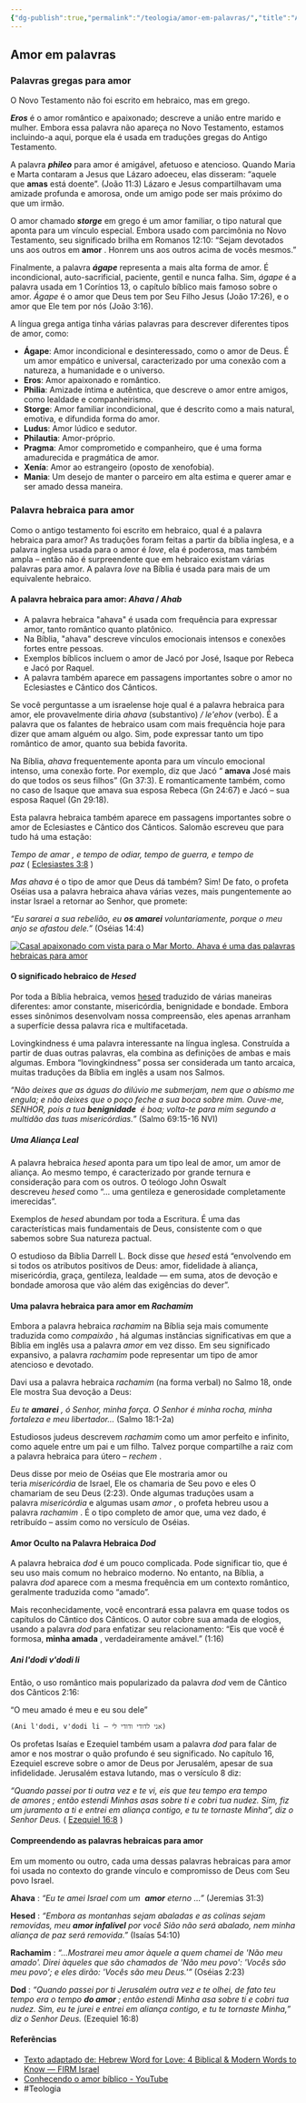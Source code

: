 ```yaml
---
{"dg-publish":true,"permalink":"/teologia/amor-em-palavras/","title":"Amor em palavras","metatags":{"description":"Como a palavra bíblica amor foi traduzida a partir do grego, hebraico e latim"},"updated":"2025-01-11T11:33:00.950-03:00"}
---
```



## Amor em palavras

### **Palavras gregas para amor**

O Novo Testamento não foi escrito em hebraico, mas em grego. 

**_Eros_** é o amor romântico e apaixonado; descreve a união entre marido e mulher. Embora essa palavra não apareça no Novo Testamento, estamos incluindo-a aqui, porque ela é usada em traduções gregas do Antigo Testamento.

A palavra **_phileo_** para amor é amigável, afetuoso e atencioso. Quando Maria e Marta contaram a Jesus que Lázaro adoeceu, elas disseram: “aquele que **amas** está doente”. (João 11:3) Lázaro e Jesus compartilhavam uma amizade profunda e amorosa, onde um amigo pode ser mais próximo do que um irmão. 

O amor chamado **_storge_** em grego é um amor familiar, o tipo natural que aponta para um vínculo especial. Embora usado com parcimônia no Novo Testamento, seu significado brilha em Romanos 12:10: “Sejam devotados uns aos outros em **amor** . Honrem uns aos outros acima de vocês mesmos.”

Finalmente, a palavra **_ágape_** representa a mais alta forma de amor. É incondicional, auto-sacrificial, paciente, gentil e nunca falha. Sim, _ágape_ é a palavra usada em 1 Coríntios 13, o capítulo bíblico mais famoso sobre o amor. _Ágape_ é o amor que Deus tem por Seu Filho Jesus (João 17:26), e o amor que Ele tem por nós (João 3:16).

A língua grega antiga tinha várias palavras para descrever diferentes tipos de amor, como:

- **Ágape**: Amor incondicional e desinteressado, como o amor de Deus. É um amor empático e universal, caracterizado por uma conexão com a natureza, a humanidade e o universo. 
- **Eros**: Amor apaixonado e romântico. 
- **Philia**: Amizade íntima e autêntica, que descreve o amor entre amigos, como lealdade e companheirismo. 
- **Storge**: Amor familiar incondicional, que é descrito como a mais natural, emotiva, e difundida forma do amor. 
- **Ludus**: Amor lúdico e sedutor. 
- **Philautia**: Amor-próprio. 
- **Pragma**: Amor comprometido e companheiro, que é uma forma amadurecida e pragmática de amor. 
- **Xenía**: Amor ao estrangeiro (oposto de xenofobia). 
- **Mania**: Um desejo de manter o parceiro em alta estima e querer amar e ser amado dessa maneira.

### **Palavra hebraica para amor**

Como o antigo testamento foi escrito em hebraico, qual é a palavra hebraica para amor? As traduções foram feitas a partir da bíblia inglesa, e a palavra inglesa usada para o amor é _love_, ela é poderosa, mas também ampla – então não é surpreendente que em hebraico existam várias palavras para amor. A palavra _love_ na Bíblia é usada para mais de um equivalente hebraico.

#### **A palavra hebraica para amor: _Ahava_ / _Ahab_**

- A palavra hebraica "ahava" é usada com frequência para expressar amor, tanto romântico quanto platônico.
- Na Bíblia, "ahava" descreve vínculos emocionais intensos e conexões fortes entre pessoas.
- Exemplos bíblicos incluem o amor de Jacó por José, Isaque por Rebeca e Jacó por Raquel.
- A palavra também aparece em passagens importantes sobre o amor no Eclesiastes e Cântico dos Cânticos.

Se você perguntasse a um israelense hoje qual é a palavra hebraica para amor, ele provavelmente diria _ahava_ (substantivo) _/ le'ehov_ (verbo). É a palavra que os falantes de hebraico usam com mais frequência hoje para dizer que amam alguém ou algo. Sim, pode expressar tanto um tipo romântico de amor, quanto sua bebida favorita. 

Na Bíblia, _ahava_ frequentemente aponta para um vínculo emocional intenso, uma conexão forte. Por exemplo, diz que Jacó “ **amava** José mais do que todos os seus filhos” (Gn 37:3). E romanticamente também, como no caso de Isaque que amava sua esposa Rebeca (Gn 24:67) e Jacó – sua esposa Raquel (Gn 29:18). 

Esta palavra hebraica também aparece em passagens importantes sobre o amor de Eclesiastes e Cântico dos Cânticos. Salomão escreveu que para tudo há uma estação:

_Tempo _de amar_ , e tempo de odiar, tempo de guerra, e tempo de paz_ ( [Eclesiastes 3:8](https://biblehub.com/ecclesiastes/3-8.htm) ) 

_Mas ahava_ é o tipo de amor que Deus dá também? Sim! De fato, o profeta Oséias usa a palavra hebraica ahava várias vezes, mais pungentemente ao instar Israel a retornar ao Senhor, que promete:

_“Eu sararei a sua rebelião, eu_ **_os amarei_** _voluntariamente, porque o meu anjo se afastou dele.”_ (Oséias 14:4)

[![Casal apaixonado com vista para o Mar Morto. Ahava é uma das palavras hebraicas para amor](https://firmisrael.org/wp-content/uploads/2023/12/AdobeStock_73095920-1024x683.jpeg)](https://firmisrael.org/wp-content/uploads/2023/12/AdobeStock_73095920-scaled.jpeg)

#### **O significado hebraico de _Hesed_**

Por toda a Bíblia hebraica, vemos [hesed](https://firmisrael.org/learn/the-meaning-of-hesed-hebrew-for-love/) traduzido de várias maneiras diferentes: amor constante, misericórdia, benignidade e bondade. Embora esses sinônimos desenvolvam nossa compreensão, eles apenas arranham a superfície dessa palavra rica e multifacetada.

Lovingkindness é uma palavra interessante na língua inglesa. Construída a partir de duas outras palavras, ela combina as definições de ambas e mais algumas. Embora “lovingkindness” possa ser considerada um tanto arcaica, muitas traduções da Bíblia em inglês a usam nos Salmos. 

_“Não deixes que as águas do dilúvio me submerjam, nem que o abismo me engula; e não deixes que o poço feche a sua boca sobre mim. Ouve-me, SENHOR, pois a tua_ **_benignidade_**  _é boa; volta-te para mim segundo a multidão das tuas misericórdias.”_ (Salmo 69:15-16 NVI)

##### Uma Aliança Leal

A palavra hebraica _hesed_ aponta para um tipo leal de amor, um amor de aliança. Ao mesmo tempo, é caracterizado por grande ternura e consideração para com os outros. O teólogo John Oswalt descreveu _hesed_ como “… uma gentileza e generosidade completamente imerecidas”.

Exemplos de _hesed_ abundam por toda a Escritura. É uma das características mais fundamentais de Deus, consistente com o que sabemos sobre Sua natureza pactual. 

O estudioso da Bíblia Darrell L. Bock disse que _hesed_ está “envolvendo em si todos os atributos positivos de Deus: amor, fidelidade à aliança, misericórdia, graça, gentileza, lealdade — em suma, atos de devoção e bondade amorosa que vão além das exigências do dever”.

#### **Uma palavra hebraica para amor em _Rachamim_**

Embora a palavra hebraica _rachamim_ na Bíblia seja mais comumente traduzida como _compaixão_ , há algumas instâncias significativas em que a Bíblia em inglês usa a palavra _amor_ em vez disso. Em seu significado expansivo, a palavra _rachamim_ pode representar um tipo de amor atencioso e devotado. 

Davi usa a palavra hebraica _rachamim_ (na forma verbal) no Salmo 18, onde Ele mostra Sua devoção a Deus:

_Eu te_ **_amarei_** _, ó Senhor, minha força. O Senhor é minha rocha, minha fortaleza e meu libertador…_ (Salmo 18:1-2a)

Estudiosos judeus descrevem _rachamim_ como um amor perfeito e infinito, como aquele entre um pai e um filho. Talvez porque compartilhe a raiz com a palavra hebraica para útero – _rechem_ .

Deus disse por meio de Oséias que Ele mostraria amor ou teria _misericórdia_ de Israel, Ele os chamaria de Seu povo e eles O chamariam de seu Deus (2:23). Onde algumas traduções usam a palavra _misericórdia_ e algumas usam _amor_ , o profeta hebreu usou a palavra _rachamim_ . É o tipo completo de amor que, uma vez dado, é retribuído – assim como no versículo de Oséias.

#### **Amor Oculto na Palavra Hebraica _Dod_**

A palavra hebraica _dod_ é um pouco complicada. Pode significar tio, que é seu uso mais comum no hebraico moderno. No entanto, na Bíblia, a palavra _dod_ aparece com a mesma frequência em um contexto romântico, geralmente traduzida como “amado”. 

Mais reconhecidamente, você encontrará essa palavra em quase todos os capítulos do Cântico dos Cânticos. O autor cobre sua amada de elogios, usando a palavra _dod_ para enfatizar seu relacionamento: “Eis que você é formosa, **minha amada** , verdadeiramente amável.” (1:16) 

##### _Ani l'dodi v'dodi li_

Então, o uso romântico mais popularizado da palavra _dod_ vem de Cântico dos Cânticos 2:16:

“O meu amado é meu e eu sou dele”

`(Ani l'dodi, v'dodi li – אני לדודי ודודי לי)`

Os profetas Isaías e Ezequiel também usam a palavra _dod_ para falar de amor e nos mostrar o quão profundo é seu significado. No capítulo 16, Ezequiel escreve sobre o amor de Deus por Jerusalém, apesar de sua infidelidade. Jerusalém estava lutando, mas o versículo 8 diz:

_“Quando passei por ti outra vez e te vi, eis que teu tempo era tempo de _amores_ ; então estendi Minhas asas sobre ti e cobri tua nudez. Sim, fiz um juramento a ti e entrei em aliança contigo, e tu te tornaste Minha”, diz o Senhor Deus._ ( [Ezequiel 16:8](https://biblehub.com/ezekiel/16-8.htm) )

#### **Compreendendo as palavras hebraicas para amor**

Em um momento ou outro, cada uma dessas palavras hebraicas para amor foi usada no contexto do grande vínculo e compromisso de Deus com Seu povo Israel. 

**Ahava** : _“Eu te amei Israel com um_  **_amor_** _eterno …”_ (Jeremias 31:3)

**Hesed** : _“Embora as montanhas sejam abaladas e as colinas sejam removidas, meu_ **_amor infalível_** _por você Sião não será abalado, nem minha aliança de paz será removida.”_ (Isaías 54:10)

**Rachamim** : _“…Mostrarei _meu amor_ àquele a quem chamei de 'Não meu amado'. Direi àqueles que são chamados de 'Não meu povo': 'Vocês são meu povo'; e eles dirão: 'Vocês são meu Deus.'”_ (Oséias 2:23)

**Dod** : _“Quando passei por ti Jerusalém outra vez e te olhei, de fato teu tempo era o tempo_ **_do amor_** _; então estendi Minha asa sobre ti e cobri tua nudez. Sim, eu te jurei e entrei em aliança contigo, e tu te tornaste Minha,” diz o Senhor Deus._ (Ezequiel 16:8)

#### Referências

- [Texto adaptado de: Hebrew Word for Love: 4 Biblical & Modern Words to Know — FIRM Israel](https://firmisrael.org/learn/hebrew-word-for-love-4-biblical-and-modern-hebrew-words-to-know/)
- [Conhecendo o amor bíblico - YouTube](https://www.youtube.com/watch?v=pDLEZjlk6Ig&list=PLfGUiQzB80EBOgPEglXeFVuhdwbTBbJDx&index=1)
- #Teologia

